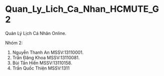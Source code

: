 # Quan_Ly_Lich_Ca_Nhan_HCMUTE_G2
Quản Lý Lịch Cá Nhân Online.

Nhóm 2: 
1. Nguyễn Thanh An	MSSV:13110001.
2. Trần Đăng Khoa	MSSV:13110081.
3. Bùi Tấn Hiển		MSSV:13110158.
4. Trần Quốc Thiện	MSSV:1311

